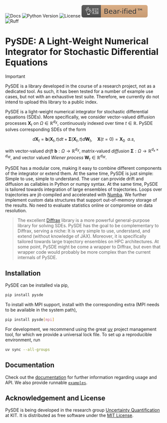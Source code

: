 ![Docs](https://img.shields.io/github/actions/workflow/status/UQatKIT/PySDE/docs.yaml?label=Docs)
![Python Version](https://img.shields.io/python/required-version-toml?tomlFilePath=https%3A%2F%2Fraw.githubusercontent.com%2FUQatKIT%2FPySDE%2Fmain%2Fpyproject.toml)
![License](https://img.shields.io/github/license/UQatKIT/PySDE) 
![Beartype](https://github.com/beartype/beartype-assets/raw/main/badge/bear-ified.svg)
![Ruff](https://img.shields.io/endpoint?url=https://raw.githubusercontent.com/astral-sh/ruff/main/assets/badge/v2.json)

# PySDE: A Light-Weight Numerical Integrator for Stochastic Differential Equations

> [!IMPORTANT]
> PySDE is a library developed in the course of a research project, not as a dedicated tool. As
 such, it has been tested for a number of example use cases, but not with an exhaustive test suite. Therefore, we currently do not intend to upload this library to a public index.

PySDE is a light-weight numerical integrator for stochastic differential equations (SDEs). More 
specifically, we consider vector-valued diffusion processes $\mathbf{X}_t$ on $\Omega\in\mathbb{R}^{d_X}$, continuously indexed over time $t\in\mathbb{R}$. PySDE solves corresponding SDEs of the form

$$
    d\mathbf{X}_t = \mathbf{b}(\mathbf{X}_t,t)dt + \mathbf{\Sigma}(\mathbf{X}_t,t) d\mathbf{W}_t,\quad\mathbf{X}(t=0)=\mathbf{X}_0\ \ a.s,
$$

 with vector-valued *drift* $\mathbf{b}: \Omega\to\mathbb{R}^{d_X}$, matrix-valued *diffusion* $\mathbf{\Sigma}: \Omega\to\mathbb{R}^{d_x\times d_W}$, and vector valued *Wiener process* $\mathbf{W}_t \in\mathbb{R}^{d_W}$.

 PySDE has a modular core, making it easy to combine different components of the integrator or extend them. At the same time, PySDE is just simple: Simple to use, simple to understand. The user can provide drift and diffusion as callables in Python or numpy syntax. At the same time, PySDE is tailored towards integration of large ensembles of trajectories. Loops over trajectories are jit-compiled and accelerated with [Numba](https://numba.pydata.org/). We further implement custom data structures that support out-of-memory storage of the results. No need to evaluate statistics online or compromise on data resolution.


 > The excellent [Diffrax](https://github.com/patrick-kidger/diffrax) library is a more powerful general-purpose library for solving SDEs. PySDE has the goal to be complementary to Diffrax, serving a niche: It is very simple to use, understand, and extend (without knowledge of JAX). Moreover, it is specifically tailored towards large trajectory ensembles on HPC architectures. At some point, PySDE might be come a wrapper to Diffrax, but even that wrapper code would probably be more complex than the current internals of PySDE.

 ## Installation

 PySDE can be installed via pip,
 ```bash
pip install pysde
 ```
To install with MPI support, install with the corresponding extra (MPI needs to be available in the system path),
 ```bash
pip install pysde[mpi]
 ```

For development, we recommend using the great [uv](https://docs.astral.sh/uv/) project management tool, for which we provide a universal lock file. To set up a reproducible environment, run
```bash
uv sync --all-groups
```

## Documentation

Check out the [documentation](https://uqatkit.github.io/PySDE/) for further information regarding usage and API. We also provide runnable [`examples`](https://github.com/UQatKIT/PySDE/tree/main/examples).


## Acknowledgement and License

PySDE is being developed in the research group [Uncertainty Quantification](https://www.scc.kit.edu/forschung/uq.php) at KIT.
It is distributed as free software under the [MIT License](https://choosealicense.com/licenses/mit/).